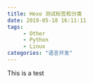 ```yaml
---
title: Hexo 测试标签和分类
date: 2019-05-18 16:11:11
tags: 
     - Other
     - Python
     - Linux
categories: "语言开发"
---
```


This is a test 
